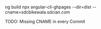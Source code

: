 ng build 
npx angular-cli-ghpages --dir=dist --cname=sdcbikewala.sdcian.com


TODO: Missing CNAME in every Commit